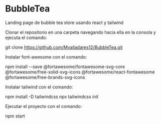 # BubbleTea
Landing page de bubble tea store usando react y tailwind

Clonar el repositorio en una carpeta navegando hacia ella en la consola y ejecuta el comando:

git clone https://github.com/Mvalladares12/BubbleTea.git

Instalar font-awesome con el comando:

npm install --save @fortawesome/fontawesome-svg-core @fortawesome/free-solid-svg-icons @fortawesome/react-fontawesome @fortawesome/free-brands-svg-icons

Instalar tailwind con el comando:

npm install -D tailwindcss 
npx tailwindcss init

Ejecutar el proyecto con el comando:

npm start
